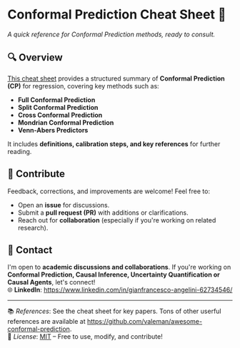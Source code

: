 # Conformal Prediction Cheat Sheet 📖

*A quick reference for Conformal Prediction methods, ready to consult.*

## 🔍 Overview

[This cheat sheet](./Conformal_Prediction_Regression_Cheat_Sheet.pdf) provides a structured summary of **Conformal Prediction (CP)** for regression, covering key methods such as:

- **Full Conformal Prediction**
- **Split Conformal Prediction**
- **Cross Conformal Prediction**
- **Mondrian Conformal Prediction**
- **Venn-Abers Predictors**  

It includes **definitions, calibration steps, and key references** for further reading.

## 🤝 Contribute

Feedback, corrections, and improvements are welcome! Feel free to:

- Open an **issue** for discussions.
- Submit a **pull request (PR)** with additions or clarifications.
- Reach out for **collaboration** (especially if you're working on related research).  

## 📩 Contact

I'm open to **academic discussions and collaborations**. If you're working on **Conformal Prediction, Causal Inference, Uncertainty Quantification or Causal Agents**, let's connect!  
🌐 **LinkedIn**: https://www.linkedin.com/in/gianfrancesco-angelini-62734546/

---  
📚 *References*: See the cheat sheet for key papers. Tons of other userful references are available at https://github.com/valeman/awesome-conformal-prediction.  
🔖 *License*: [MIT](LICENSE) – Free to use, modify, and contribute!

